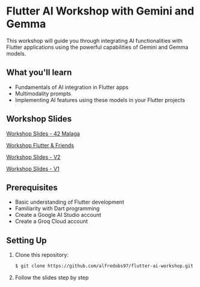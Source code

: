# Flutter AI Workshop with Gemini and Gemma

This workshop will guide you through integrating AI functionalities with Flutter applications using the powerful capabilities of Gemini and Gemma models.

## What you'll learn

- Fundamentals of AI integration in Flutter apps
- Multimodality prompts
- Implementing AI features using these models in your Flutter projects

## Workshop Slides

[Workshop Slides - 42 Malaga](https://docs.google.com/presentation/d/e/2PACX-1vQ5LGJaEjVhAaGNw1xX6WX9IZSvXiq8qrwC9-Fb9ok3Lyu-12NaBWLt_C2z6hZkpANJ3_vhWia0zB-1/pub?start=false&loop=false&delayms=3000)

[Workshop Flutter & Friends](https://docs.google.com/presentation/d/1Zv_ZJLIudZTnp_yIELYefvmp2-fiGaSpAiMKAiJpKWY/edit?usp=sharing)

[Workshop Slides - V2](https://docs.google.com/presentation/d/1Zv_ZJLIudZTnp_yIELYefvmp2-fiGaSpAiMKAiJpKWY/edit?usp=sharing)

[Workshop Slides - V1](https://docs.google.com/presentation/d/e/2PACX-1vQ5LGJaEjVhAaGNw1xX6WX9IZSvXiq8qrwC9-Fb9ok3Lyu-12NaBWLt_C2z6hZkpANJ3_vhWia0zB-1/pub?start=false&loop=false&delayms=3000)

## Prerequisites

- Basic understanding of Flutter development
- Familiarity with Dart programming
- Create a Google AI Studio account
- Create a Groq Cloud account

## Setting Up

1. Clone this repository:

   ```bash
   $ git clone https://github.com/alfredobs97/flutter-ai-workshop.git
   ```
2. Follow the slides step by step
